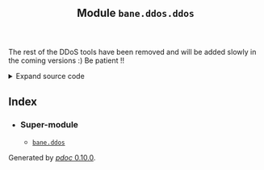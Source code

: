 <body>
<main>
<article id="content">
<header>
<h1 class="title">Module <code>bane.ddos.ddos</code></h1>
</header>
<section id="section-intro">
<p>The rest of the DDoS tools have been removed and will be added slowly in the coming versions :) Be patient !!</p>
<details class="source">
<summary>
<span>Expand source code</span>
</summary>
<pre><code class="python">&#34;&#34;&#34;


The rest of the DDoS tools have been removed and will be added slowly in the coming versions :) Be patient !!


&#34;&#34;&#34;
from bane.ddos.http_spam  import *
from bane.ddos.proxies_hammer  import *
from bane.ddos.proxies_http_spam  import *
from bane.ddos.proxies_xerxes  import *
from bane.ddos.slow_read  import *
from bane.ddos.tcp  import *
from bane.ddos.torshammer  import *
from bane.ddos.udp  import *
from bane.ddos.vse  import *
from bane.ddos.xerxes  import *</code></pre>
</details>
</section>
<section>
</section>
<section>
</section>
<section>
</section>
<section>
</section>
</article>
<nav id="sidebar">
<h1>Index</h1>
<div class="toc">
<ul></ul>
</div>
<ul id="index">
<li><h3>Super-module</h3>
<ul>
<li><code><a title="bane.ddos" href="index.md">bane.ddos</a></code></li>
</ul>
</li>
</ul>
</nav>
</main>
<footer id="footer">
<p>Generated by <a href="https://pdoc3.github.io/pdoc" title="pdoc: Python API documentation generator"><cite>pdoc</cite> 0.10.0</a>.</p>
</footer>
</body>
</html>